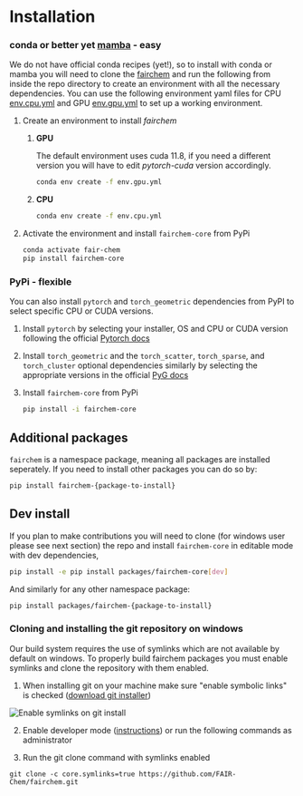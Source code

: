 # Installation

### conda or better yet [mamba](https://mamba.readthedocs.io/en/latest/user_guide/mamba.html) - easy

We do not have official conda recipes (yet!), so to install with conda or mamba you will need to clone the
[fairchem](https://github.com/FAIR-Chem/fairchem) and run the following from inside the repo directory to create an environment with all the
necessary dependencies. You can use the following environment yaml files for CPU
[env.cpu.yml](https://raw.githubusercontent.com/FAIR-Chem/fairchem/main/packages/env.cpu.yml)
and GPU [env.gpu.yml](https://raw.githubusercontent.com/FAIR-Chem/fairchem/main/packages/env.gpu.yml) to set up a
working environment.

1. Create an environment to install *fairchem*
   1. **GPU**

      The default environment uses cuda 11.8, if you need a different version you will have to edit *pytorch-cuda* version
      accordingly.
      ```bash
      conda env create -f env.gpu.yml
      ```

   2. **CPU**
      ```bash
      conda env create -f env.cpu.yml
      ```

2. Activate the environment and install `fairchem-core` from PyPi
   ```bash
   conda activate fair-chem
   pip install fairchem-core
   ```

### PyPi - flexible
You can also install `pytorch` and `torch_geometric` dependencies from PyPI to select specific CPU or CUDA versions.

1. Install `pytorch` by selecting your installer, OS and CPU or CUDA version following the official
[Pytorch docs](https://pytorch.org/get-started/locally/)

2. Install `torch_geometric` and the `torch_scatter`, `torch_sparse`, and `torch_cluster` optional dependencies
   similarly by selecting the appropriate versions in the official
   [PyG docs](https://pytorch-geometric.readthedocs.io/en/latest/notes/installation.html)

3. Install `fairchem-core` from PyPi
   ```bash
   pip install -i fairchem-core
   ```


## Additional packages

`fairchem` is a namespace package, meaning all packages are installed seperately. If you need
to install other packages you can do so by:
```bash
pip install fairchem-{package-to-install}
```

## Dev install

If you plan to make contributions you will need to clone (for windows user please see next section) the repo and install
`fairchem-core` in editable mode with dev
dependencies,
```bash
pip install -e pip install packages/fairchem-core[dev]
```

And similarly for any other namespace package:
```bash
pip install packages/fairchem-{package-to-install}
```

### Cloning and installing the git repository on windows

Our build system requires the use of symlinks which are not available by default on windows. To properly build fairchem packages you must enable symlinks and clone the repository with them enabled.

1) When installing git on your machine make sure "enable symbolic links" is checked  ([download git installer](https://git-scm.com/download/win))

![Enable symlinks on git install](https://i.stack.imgur.com/kZmPI.png)

2) Enable developer mode ([instructions](https://learn.microsoft.com/en-us/windows/apps/get-started/enable-your-device-for-development)) or run the following commands as administrator

3) Run the git clone command with symlinks enabled
```
git clone -c core.symlinks=true https://github.com/FAIR-Chem/fairchem.git
```
